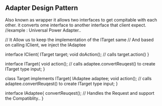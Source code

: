 Adapter Design Pattern
--------------------------------
Also known as wrapper
it allows two interfaces to get compitable with each other.
it converts ome interface to another interface that client expect.
//example : Universal Power Adapter..

//  It Allow us to keep the implementation of the ITarget same
//  And based on calling IClient, we inject the IAdaptee

interface IClient{
    ITarget target;
    void doAction(); // calls target.action()
} 


interface ITarget{
    void action(); // calls adaptee.convertReuqest() to create ITarget type input;
}


class Target implements ITarget{
    IAdaptee adaptee;
    void action(); // calls adaptee.convertReuqest() to create ITarget type input;
}

interface IAdaptee{
    convertReuqest(); // Handles the Request and support the Compatiblity..
}


